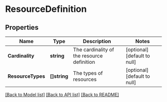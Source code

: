 # ResourceDefinition

## Properties
Name | Type | Description | Notes
------------ | ------------- | ------------- | -------------
**Cardinality** | **string** | The cardinality of the resource definition | [optional] [default to null]
**ResourceTypes** | **[]string** | The types of resources | [optional] [default to null]

[[Back to Model list]](../README.md#documentation-for-models) [[Back to API list]](../README.md#documentation-for-api-endpoints) [[Back to README]](../README.md)

